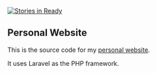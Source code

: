 [![Stories in Ready](https://badge.waffle.io/robinmitra/personal-website.png?label=ready&title=Ready)](https://waffle.io/robinmitra/personal-website)
## Personal Website

This is the source code for my [personal website](http://www.robinmitra.com).

It uses Laravel as the PHP framework.
